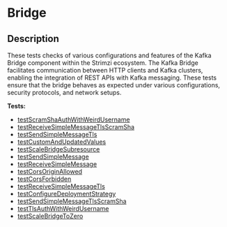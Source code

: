 # **Bridge**

## Description
These tests checks of various configurations and features of the Kafka Bridge component within the Strimzi ecosystem. 
The Kafka Bridge facilitates communication between HTTP clients and Kafka clusters, enabling the integration of REST APIs with Kafka messaging. 
These tests ensure that the bridge behaves as expected under various configurations, security protocols, and network setups.


<!-- generated part -->
**Tests:**
- [testScramShaAuthWithWeirdUsername](../../.././development-docs/systemtests/io.strimzi.systemtest.bridge.HttpBridgeKafkaExternalListenersST.md)
- [testReceiveSimpleMessageTlsScramSha](../../.././development-docs/systemtests/io.strimzi.systemtest.bridge.HttpBridgeScramShaST.md)
- [testSendSimpleMessageTls](../../.././development-docs/systemtests/io.strimzi.systemtest.bridge.HttpBridgeTlsST.md)
- [testCustomAndUpdatedValues](../../.././development-docs/systemtests/io.strimzi.systemtest.bridge.HttpBridgeST.md)
- [testScaleBridgeSubresource](../../.././development-docs/systemtests/io.strimzi.systemtest.bridge.HttpBridgeST.md)
- [testSendSimpleMessage](../../.././development-docs/systemtests/io.strimzi.systemtest.bridge.HttpBridgeST.md)
- [testReceiveSimpleMessage](../../.././development-docs/systemtests/io.strimzi.systemtest.bridge.HttpBridgeST.md)
- [testCorsOriginAllowed](../../.././development-docs/systemtests/io.strimzi.systemtest.bridge.HttpBridgeCorsST.md)
- [testCorsForbidden](../../.././development-docs/systemtests/io.strimzi.systemtest.bridge.HttpBridgeCorsST.md)
- [testReceiveSimpleMessageTls](../../.././development-docs/systemtests/io.strimzi.systemtest.bridge.HttpBridgeTlsST.md)
- [testConfigureDeploymentStrategy](../../.././development-docs/systemtests/io.strimzi.systemtest.bridge.HttpBridgeST.md)
- [testSendSimpleMessageTlsScramSha](../../.././development-docs/systemtests/io.strimzi.systemtest.bridge.HttpBridgeScramShaST.md)
- [testTlsAuthWithWeirdUsername](../../.././development-docs/systemtests/io.strimzi.systemtest.bridge.HttpBridgeKafkaExternalListenersST.md)
- [testScaleBridgeToZero](../../.././development-docs/systemtests/io.strimzi.systemtest.bridge.HttpBridgeST.md)
